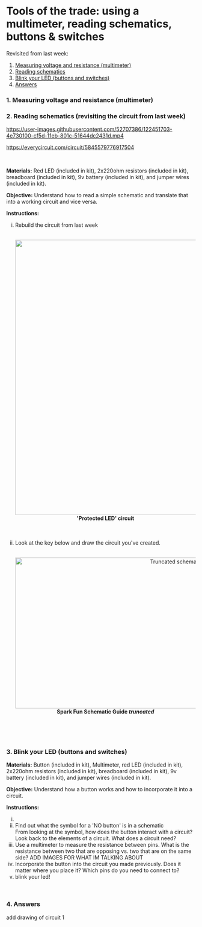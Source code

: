 # Tools of the trade: using a multimeter, reading schematics, buttons & switches

Revisited from last week:

1. [Measuring voltage and resistance (multimeter)]()
2. [Reading schematics]()
3. [Blink your LED (buttons and switches)]()
4. [Answers]()



### 1. Measuring voltage and resistance (multimeter)

### 2. Reading schematics (revisiting the circuit from last week)

https://user-images.githubusercontent.com/52707386/122451703-4e730100-cf5d-11eb-801c-51644dc2431d.mp4

https://everycircuit.com/circuit/5845579776917504

<br>

**Materials:** Red LED (included in kit), 2x220ohm resistors (included in kit), breadboard (included in kit), 9v battery (included in kit), and jumper wires (included in kit).

**Objective:** Understand how to read a simple schematic and translate that into a working circuit and vice versa.

**Instructions:**

<ol type="i">
  <li>Rebuild the circuit from last week</a></li>
  <br>
<p align="center"> 
  <img width="600" height="730" src="https://user-images.githubusercontent.com/52707386/122060687-a7e30080-cda2-11eb-98d6-3f520c1f8d04.jpg"> 
  <br>
   <b>'Protected LED' circuit </b><br> 
   </br><br>
</p>
   <li> Look at the key below and draw the circuit you've created.</li>
   <br>
<p align="center"> 
  <a href="https://learn.sparkfun.com/tutorials/how-to-read-a-schematic/all"><img width="900" height="400" src="https://user-images.githubusercontent.com/52707386/122452671-5aab8e00-cf5e-11eb-96ea-d670c83e5679.png" alt="Truncated schematic symbols"> </a>
  <br>
  <b>Spark Fun Schematic Guide <i>truncated</i></b><br> 
   </br><br>
</p>
   </ol>

<br>

### 3. Blink your LED (buttons and switches)

**Materials:** Button (included in kit), Multimeter, red LED (included in kit), 2x220ohm resistors (included in kit), breadboard (included in kit), 9v battery (included in kit), and jumper wires (included in kit).

**Objective:** Understand how a button works and how to incorporate it into a circuit.

**Instructions:**

<ol type='i'>
  <li></li>
  <li>Find out what the symbol for a 'NO button' is in a schematic</li>
  From looking at the symbol, how does the button interact with a circuit? Look back to the elements of a circuit. What does a circuit need?
  <li>Use a multimeter to measure the resistance between pins. What is the resistance between two that are opposing vs. two that are on the same side? ADD IMAGES FOR WHAT IM TALKING ABOUT</li>
  <li>Incorporate the button into the circuit you made previously. Does it matter where you place it? Which pins do you need to connect to?</li>
  <li>blink your led!</li>
</ol>

<br>


### 4. Answers

add drawing of circuit 1
